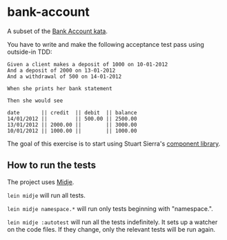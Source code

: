 # bank-account

A subset of the [Bank Account kata](https://github.com/sandromancuso/Bank-kata).

You have to write and make the following acceptance test pass using outside-in TDD:

    Given a client makes a deposit of 1000 on 10-01-2012
    And a deposit of 2000 on 13-01-2012
    And a withdrawal of 500 on 14-01-2012

    When she prints her bank statement

    Then she would see

    date       || credit  || debit  || balance
    14/01/2012 ||         || 500.00 || 2500.00
    13/01/2012 || 2000.00 ||        || 3000.00
    10/01/2012 || 1000.00 ||        || 1000.00

The goal of this exercise is to start using Stuart Sierra's [component library](https://github.com/stuartsierra/component).

## How to run the tests

The project uses [Midje](https://github.com/marick/Midje/).

`lein midje` will run all tests.

`lein midje namespace.*` will run only tests beginning with "namespace.".

`lein midje :autotest` will run all the tests indefinitely. It sets up a
watcher on the code files. If they change, only the relevant tests will be
run again.
